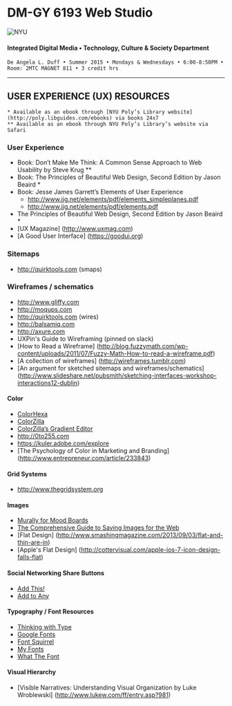 # DM-GY 6193 Web Studio

![NYU](http://ws2.polishedsolid.com/de/nyu_soe_logo.png)
#### Integrated Digital Media • Technology, Culture & Society Department

    De Angela L. Duff • Summer 2015 • Mondays & Wednesdays • 6:00-8:50PM • Room: 2MTC MAGNET 811 • 3 credit hrs

---

##  USER EXPERIENCE (UX) RESOURCES

    * Available as an ebook through [NYU Poly’s Library website](http://poly.libguides.com/ebooks) via books 24x7
    ** Available as an ebook through NYU Poly’s Library’s website via Safari

### User Experience
* Book: Don’t Make Me Think: A Common Sense Approach to Web Usability by Steve Krug **
* Book: The Principles of Beautiful Web Design, Second Edition by Jason Beaird *
* Book: Jesse James Garrett’s Elements of User Experience
  * http://www.jjg.net/elements/pdf/elements_simpleplanes.pdf
  * http://www.jjg.net/elements/pdf/elements.pdf 
* The Principles of Beautiful Web Design, Second Edition 
by Jason Beaird *
* [UX Magazine] (http://www.uxmag.com)
* [A Good User Interface] (https://goodui.org)

### Sitemaps
* http://quirktools.com (smaps) 

### Wireframes / schematics
* http://www.gliffy.com
* http://moqups.com
* http://quirktools.com (wires)
* http://balsamiq.com
* http://axure.com
* UXPin's Guide to Wireframing (pinned on slack)
* [How to Read a Wireframe] (http://blog.fuzzymath.com/wp-content/uploads/2011/07/Fuzzy-Math-How-to-read-a-wireframe.pdf)
* [A collection of wireframes] (http://wireframes.tumblr.com)
* [An argument for sketched sitemaps and wireframes/schematics] (http://www.slideshare.net/pubsmith/sketching-interfaces-workshop-interactions12-dublin)


#### Color
* [ColorHexa](http://www.colorhexa.com)
* [ColorZilla](http://www.colorzilla.com)
* [ColorZilla’s Gradient Editor](http://www.colorzilla.com/gradient-editor)
* http://0to255.com
* https://kuler.adobe.com/explore
* [The Psychology of Color in Marketing and Branding] (http://www.entrepreneur.com/article/233843)

#### Grid Systems
* http://www.thegridsystem.org 

#### Images
* [Murally for Mood Boards](http://mural.ly)
* [The Comprehensive Guide to Saving Images for the Web](http://sixrevisions.com/web_design/comprehensive-guide-saving-images-for-web)
* [Flat Design] (http://www.smashingmagazine.com/2013/09/03/flat-and-thin-are-in)
* [Apple's Flat Design] (http://cottervisual.com/apple-ios-7-icon-design-falls-flat)

#### Social Networking Share Buttons
* [Add This!](http://addthis.com)
* [Add to Any](http://addtoany.com)

#### Typography / Font Resources
* [Thinking with Type](http://thinkingwithtype.com)
* [Google Fonts](https://www.google.com/fonts)
* [Font Squirrel](http://www.fontsquirrel.com)
* [My Fonts](http://www.myfonts.com)
* [What The Font](http://www.myfonts.com/WhatTheFont)

#### Visual Hierarchy
* [Visible Narratives: Understanding Visual Organization by Luke Wroblewski] (http://www.lukew.com/ff/entry.asp?981)







